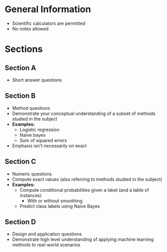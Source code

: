 
# General Information
- Scientific calculators are permitted
- No notes allowed


# Sections

## Section A
- Short answer questions

## Section B
- Method questions
- Demonstrate your conceptual understanding of a subset of methods studied in the subject
- **Examples:**
	- Logistic regression
	- Naive bayes
	- Sum of squared errors
- Emphasis isn't necessarily on exact


## Section C
- Numeric questions
- Compute exact values (also referring to methods studied in the subject)
- **Examples:**
	- Compute conditional probabilities given a label (and a table of instances)
		- With or without smoothing
	- Predict class labels using Naive Bayes 

## Section D
- Design and application questions
- Demonstrate high level understanding of applying machine learning methods to real-world scenarios


